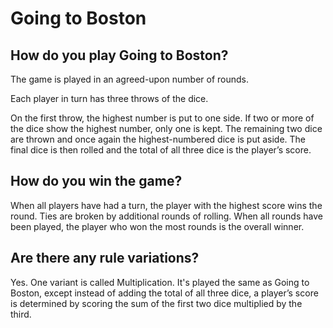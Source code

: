 # Going to Boston

## How do you play Going to Boston?
The game is played in an agreed-upon number of rounds.

Each player in turn has three throws of the dice.

On the first throw, the highest number is put to one side. If two or more of the dice show the highest number, only one is kept. The remaining two dice are thrown and once again the highest-numbered dice is put aside. The final dice is then rolled and the total of all three dice is the player’s score.

## How do you win the game?
When all players have had a turn, the player with the highest score wins the round. Ties are broken by additional rounds of rolling. When all rounds have been played, the player who won the most rounds is the overall winner.

## Are there any rule variations?
Yes. One variant is called Multiplication. It's played the same as Going to Boston, except instead of adding the total of all three dice, a player’s score is determined by scoring the sum of the first two dice multiplied by the third.


